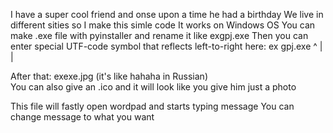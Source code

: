I have a super cool friend and onse upon a time he had a birthday
We live in different sities so I make this simle code
It works on Windows OS
You can make .exe file with pyinstaller and rename it like exgpj.exe
Then you can enter special UTF-code symbol that reflects left-to-right
here: ex   gpj.exe
         ^
         | 
         |
         
After that: exexe.jpg (it's like hahaha in Russian)      
You can also give an .ico and it will look like you give him just a photo

This file will fastly open wordpad and starts typing message
You can change message to what you want

